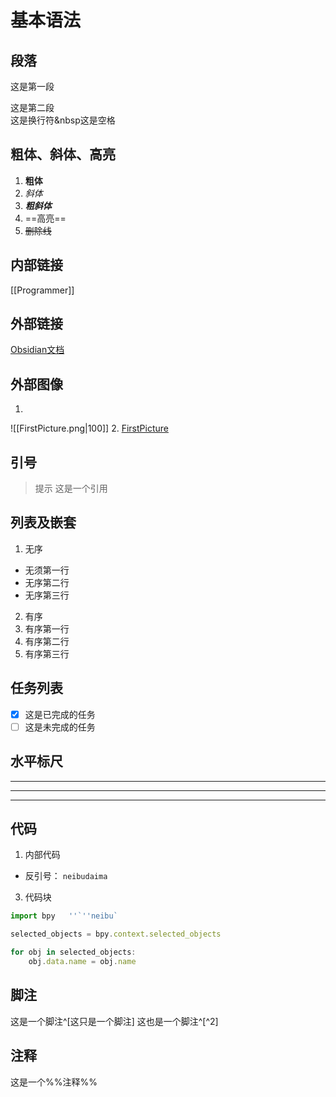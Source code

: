 # 基本语法

## 段落
这是第一段

这是第二段<br>这是换行符&nbsp这是空格
## 粗体、斜体、高亮
1. **粗体**
2. *斜体*
3. ***粗斜体***
4. ==高亮==
5. ~~删除线~~
## 内部链接
[[Programmer]]
## 外部链接
[Obsidian文档](https://help.obsidian.md/Getting+started/Download+and+install+Obsidian)
## 外部图像
1. 
![[FirstPicture.png|100]]
2. [FirstPicture](D:\BaiduSyncdisk\ALittleSkull\Picture)
## 引号
>提示
>这是一个引用
## 列表及嵌套
1. 无序
 - 无须第一行
 - 无序第二行
 - 无序第三行
2. 有序
 1. 有序第一行
 2. 有序第二行
 3. 有序第三行
## 任务列表
- [x] 这是已完成的任务
- [ ] 这是未完成的任务
## 水平标尺
***
___
---
## 代码
1. 内部代码
 - 反引号： `neibudaima`
3. 代码块
```js
import bpy   ''`''neibu`

selected_objects = bpy.context.selected_objects

for obj in selected_objects:
	obj.data.name = obj.name
```
## 脚注
这是一个脚注^[这只是一个脚注]
这也是一个脚注^[^2]
## 注释
这是一个%%注释%%